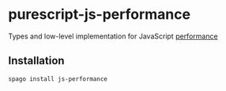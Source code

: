 # purescript-js-performance

Types and low-level implementation for JavaScript [performance](https://developer.mozilla.org/en-US/docs/Web/API/Performance)

## Installation

`spago install js-performance`

